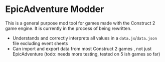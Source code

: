 # EpicAdventure Modder
This is a general purpose mod tool for games made with the Construct 2 game engine. It is currently in the process of being rewritten.
- Understands and correctly interprets all values in a `data.js`/`data.json` file excluding event sheets
- Can import and export data from most Construct 2 games , not just EpicAdventure (todo: needs more testing, tested on 5 ish games so far)
